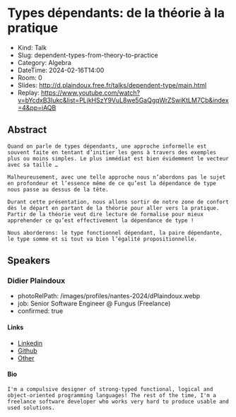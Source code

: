 # Types dépendants: de la théorie à la pratique

- Kind: Talk
- Slug: dependent-types-from-theory-to-practice
- Category: Algebra
- DateTime: 2024-02-16T14:00
- Room: 0
- Slides: http://d.plaindoux.free.fr/talks/dependent-type/main.html
- Replay: https://www.youtube.com/watch?v=bYcdxB3Iukc&list=PLjkHSzY9VuL8we5GaQgqWrZSwiKtLM7Cb&index=4&pp=iAQB

## Abstract

```
Quand on parle de types dépendants, une approche informelle est souvent faite en tentant d’initier les gens à travers des exemples plus ou moins simples. Le plus immédiat est bien évidemment le vecteur avec sa taille …

Malheureusement, avec une telle approche nous n’abordons pas le sujet en profondeur et l’essence même de ce qu’est la dépendance de type nous passe au dessus de la tête.

Durant cette présentation, nous allons sortir de notre zone de confort dès le départ en partant de la théorie pour aller vers la pratique. Partir de la théorie veut dire lecture de formalise pour mieux apprehender ce qu’est effectivement la dépendance de type !

Nous aborderons: le type fonctionnel dépendant, la paire dépendante, le type somme et si tout va bien l’égalité propositionnelle.
```

## Speakers

### Didier Plaindoux

- photoRelPath: /images/profiles/nantes-2024/dPlaindoux.webp
- job: Senior Software Engineer @ Fungus (Freelance)
- confirmed: true

#### Links

- [Linkedin](https://www.linkedin.com/in/didier-plaindoux-912b3517)
- [Github](https://github.com/d-plaindoux)
- [Other](http://d.plaindoux.free.fr)

#### Bio

```
I'm a compulsive designer of strong-typed functional, logical and object-oriented programming languages! The rest of the time, I'm a freelance software developer who works very hard to produce usable and used solutions.
```
